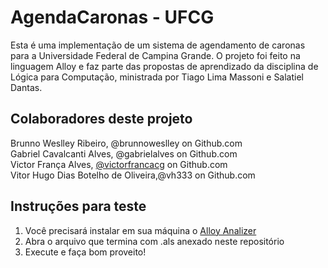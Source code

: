 # AgendaCaronas - UFCG

Esta é uma implementação de um sistema de agendamento de caronas para a Universidade Federal de Campina Grande. O projeto foi feito na linguagem Alloy e faz parte das propostas de aprendizado da disciplina de Lógica para Computação, ministrada por Tiago Lima Massoni e Salatiel Dantas.

## Colaboradores deste projeto
Brunno Weslley Ribeiro, @brunnoweslley on Github.com  
Gabriel Cavalcanti Alves, @gabrielalves on Github.com  
Victor França Alves, [@victorfrancacg](github.com/victorfrancacg) on Github.com  
Vitor Hugo Dias Botelho de Oliveira,@vh333 on Github.com

## Instruções para teste
1) Você precisará instalar em sua máquina o [Alloy Analizer](https://alloytools.org/)
2) Abra o arquivo que termina com .als anexado neste repositório
3) Execute e faça bom proveito!

